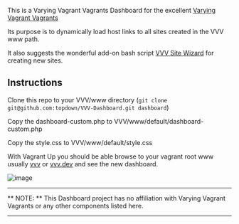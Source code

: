 This is a Varying Vagrant Vagrants Dashboard for the excellent [Varying Vagrant Vagrants](https://github.com/Varying-Vagrant-Vagrants/VVV)

Its purpose is to dynamically load host links to all sites created in the VVV www path.

It also suggests the wonderful add-on bash script [VVV Site Wizard](https://github.com/aliso/vvv-site-wizard) for creating new sites.

Instructions
-
Clone this repo to your VVV/www directory (`git clone git@github.com:topdown/VVV-Dashboard.git dashboard`)

Copy the dashboard-custom.php to VVV/www/default/dashboard-custom.php

Copy the style.css to VVV/www/default/style.css


With Vagrant Up you should be able browse to your vagrant root www usually [vvv](http://vvv) or [vvv.dev](http://vvv.dev) and see the new dashboard.

![image](https://raw.githubusercontent.com/topdown/VVV-Dashboard/master/screenshot.png)

---
** NOTE: ** This Dashboard project has no affiliation with Varying Vagrant Vagrants or any other components listed here.

---
